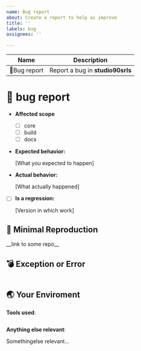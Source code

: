 ```yaml
---
name: Bug report
about: Create a report to help us improve
title: ''
labels: bug
assignees: ''

---
```


| Name                       | Description               |
| -------------------------- | --------------------------|
| &#x1F41D;Bug report        | Report a bug in __studio90srls__    |

# &#x1F41D; bug report

- **Affected scope**
  - [ ] core
  - [ ] build
  - [ ] docs

- **Expected behavior:**

    [What you expected to happen]

- **Actual behavior:**

    [What actually happened]

- [ ] **Is a regression:**

    [Version in which work]

## &#x1F50E; Minimal Reproduction

<!--
Create and share minimal reproduction of the issue
-->
<!-- Edit --> __link to some repo__

## &#x1F4A3; Exception or Error

<!-- If the issue have and exception error past below -->
```code
```

## &#x1F30F; Your Enviroment

**Tools used**:

```code
```

**Anything else relevant**:

Somethingelse relevant...

